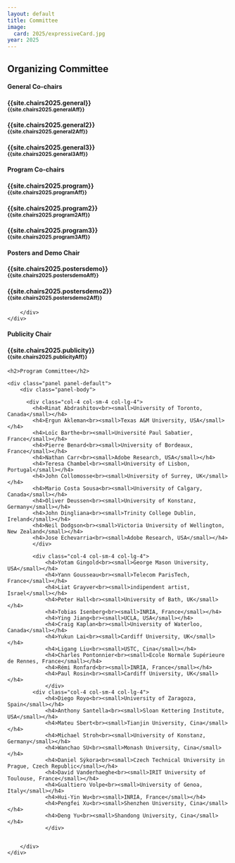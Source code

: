 ```yaml
---
layout: default
title: Committee
image:
  card: 2025/expressiveCard.jpg
year: 2025
---
```


<h2>Organizing Committee</h2>

<div class="col-12 col-sm-12 col-lg-12">

<div class="col-8 col-sm-8 col-lg-4">
	<div class="panel panel-default">
		<div class="panel-heading">
			<h4 class="panel-title">General Co-chairs</h4>
		</div>
		<div class="panel-body">
			<h4>{{site.chairs2025.general}}<br><small>{{site.chairs2025.generalAff}}</small></h4>
			<h4>{{site.chairs2025.general2}}<br><small>{{site.chairs2025.general2Aff}}</small></h4>
			<h4>{{site.chairs2025.general3}}<br><small>{{site.chairs2025.general3Aff}}</small></h4>
		</div>
	</div>
</div>

<div class="col-8 col-sm-8 col-lg-4">
	<div class="panel panel-default">
		<div class="panel-heading">
			<h4 class="panel-title">Program Co-chairs</h4>
		</div>
		<div class="panel-body">
			<h4>{{site.chairs2025.program}}<br><small>{{site.chairs2025.programAff}}</small></h4>
			<h4>{{site.chairs2025.program2}}<br><small>{{site.chairs2025.program2Aff}}</small></h4>
			<h4>{{site.chairs2025.program3}}<br><small>{{site.chairs2025.program3Aff}}</small></h4>
		</div>
	</div>
</div>
<div class="col-8 col-sm-8 col-lg-4">
	<div class="panel panel-default">
		<div class="panel-heading">
			<h4 class="panel-title">Posters and Demo Chair</h4>
		</div>
		<div class="panel-body">
			<h4>{{site.chairs2025.postersdemo}}<br><small>{{site.chairs2025.postersdemoAff}}</small></h4>
			<h4>{{site.chairs2025.postersdemo2}}<br><small>{{site.chairs2025.postersdemo2Aff}}</small></h4>

		</div>
	</div>
</div>
<!-- <div class="col-8 col-sm-8 col-lg-4">
	<div class="panel panel-default">
		<div class="panel-heading">
			<h4 class="panel-title">Arts Program Co-chairs</h4>
		</div>
		<div class="panel-body">
			<h4>{{site.chairs2025.art}}<br><small>{{site.chairs2025.artAff}}</small></h4>
			<h4>{{site.chairs2025.art2}}<br><small>{{site.chairs2025.art2Aff}}</small></h4>
		</div>
	</div>
</div> -->

</div>

<div class="col-12 col-sm-12 col-lg-12">



<div class="col-8 col-sm-8 col-lg-4">
	<div class="panel panel-default">
		<div class="panel-heading">
			<h4 class="panel-title">Publicity Chair</h4>
		</div>
		<div class="panel-body">
			<h4>{{site.chairs2025.publicity}}<br><small>{{site.chairs2025.publicityAff}}</small></h4>
		</div>
	</div>
</div>

</div>

<div class="col-12 col-sm-12 col-lg-12">

	<h2>Program Committee</h2>
	
	<div class="panel panel-default">
		<div class="panel-body">

		  <div class="col-4 col-sm-4 col-lg-4">
			<h4>Rinat Abdrashitov<br><small>University of Toronto, Canada</small></h4>
			<h4>Ergun Akleman<br><small>Texas A&M University, USA</small></h4>
			<h4>Loïc Barthe<br><small>Université Paul Sabatier, France</small></h4>
			<h4>Pierre Benard<br><small>University of Bordeaux, France</small></h4>
			<h4>Nathan Carr<br><small>Adobe Research, USA</small></h4>
			<h4>Teresa Chambel<br><small>University of Lisbon, Portugal</small></h4>
			<h4>John Collomosse<br><small>University of Surrey, UK</small></h4>
			<h4>Mario Costa Sousa<br><small>University of Calgary, Canada</small></h4>
			<h4>Oliver Deussen<br><small>University of Konstanz, Germany</small></h4>
			<h4>John Dingliana<br><small>Trinity College Dublin, Ireland</small></h4>
			<h4>Neil Dodgson<br><small>Victoria University of Wellington, New Zealand</small></h4>
			<h4>Jose Echevarria<br><small>Adobe Research, USA</small></h4>
			</div>

			<div class="col-4 col-sm-4 col-lg-4">
				<h4>Yotam Gingold<br><small>George Mason University, USA</small></h4>
				<h4>Yann Gousseau<br><small>Telecom ParisTech, France</small></h4>
				<h4>Liat Grayver<br><small>indipendent artist, Israel</small></h4>
				<h4>Peter Hall<br><small>University of Bath, UK</small></h4>
				<h4>Tobias Isenberg<br><small>INRIA, France</small></h4>
				<h4>Ying Jiang<br><small>UCLA, USA</small></h4>
				<h4>Craig Kaplan<br><small>University of Waterloo, Canada</small></h4>
				<h4>Yukun Lai<br><small>Cardiff University, UK</small></h4>
				<h4>Ligang Liu<br><small>USTC, Cina</small></h4>
				<h4>Charles Pontonnier<br><small>Ecole Normale Supérieure de Rennes, France</small></h4>
				<h4>Rémi Ronfard<br><small>INRIA, France</small></h4>
				<h4>Paul Rosin<br><small>Cardiff University, UK</small></h4>
				</div>
			<div class="col-4 col-sm-4 col-lg-4">
				<h4>Diego Royo<br><small>University of Zaragoza, Spain</small></h4>
				<h4>Anthony Santella<br><small>Sloan Kettering Institute, USA</small></h4>
				<h4>Mateu Sbert<br><small>Tianjin University, Cina</small></h4>
				<h4>Michael Stroh<br><small>University of Konstanz, Germany</small></h4>
				<h4>Wanchao SU<br><small>Monash University, Cina</small></h4>
				<h4>Daniel Sýkora<br><small>Czech Technical University in Prague, Czech Republic</small></h4>
				<h4>David Vanderhaeghe<br><small>IRIT University of Toulouse, France</small></h4>
				<h4>Gualtiero Volpe<br><small>University of Genoa, Italy</small></h4>
				<h4>Hui-Yin Wu<br><small>INRIA, France</small></h4>
				<h4>Pengfei Xu<br><small>Shenzhen University, Cina</small></h4>
				<h4>Deng Yu<br><small>Shandong University, Cina</small></h4>
				</div>


		</div>
	</div>

</div>

